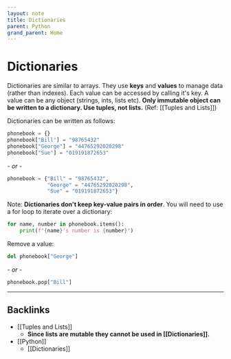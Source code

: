 ```yaml
---
layout: note
title: Dictionaries
parent: Python
grand_parent: Home
---
```


# Dictionaries

Dictionaries are similar to arrays. They use **keys** and **values** to manage data (rather than indexes). Each value can be accessed by calling it's key. A value can be any object (strings, ints, lists etc). **Only immutable object can be written to a dictionary. Use tuples, not lists.** (Ref: [[Tuples and Lists]])

Dictionaries can be written as follows:

```py
phonebook = {}
phonebook["Bill"] = "98765432"
phonebook["George"] = "44765292020298"
phonebook["Sue"] = "019191872653"
```

_- or -_

```py
phonebook = {"Bill" = "98765432",
             "George" = "44765292020298",
             "Sue" = "019191872653"}
```

Note: **Dictionaries don't keep key-value pairs in order**. You will need to use a for loop to iterate over a dictionary:

```py
for name, number in phonebook.items():
    print(f"{name}'s number is {number}")
```

Remove a value:

```py
del phonebook["George"]
```

_- or -_

```py
phonebook.pop["Bill"]
```

---
## Backlinks
* [[Tuples and Lists]]
	* **Since lists are mutable they cannot be used in [[Dictionaries]].**
* [[Python]]
	* [[Dictionaries]]

